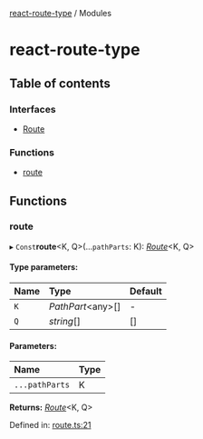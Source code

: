 [react-route-type](README.md) / Modules

# react-route-type

## Table of contents

### Interfaces

- [Route](interfaces/route.md)

### Functions

- [route](modules.md#route)

## Functions

### route

▸ `Const`**route**<K, Q\>(...`pathParts`: K): [*Route*](interfaces/route.md)<K, Q\>

#### Type parameters:

Name | Type | Default |
:------ | :------ | :------ |
`K` | *PathPart*<any\>[] | - |
`Q` | *string*[] | [] |

#### Parameters:

Name | Type |
:------ | :------ |
`...pathParts` | K |

**Returns:** [*Route*](interfaces/route.md)<K, Q\>

Defined in: [route.ts:21](https://github.com/hosseinmd/react-route-type/blob/71fb9eb/src/route.ts#L21)
